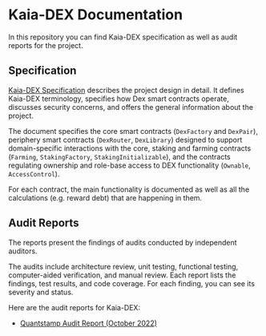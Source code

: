 # Kaia-DEX Documentation

In this repository you can find Kaia-DEX specification as well as audit reports for the project.

## Specification

[Kaia-DEX Specification](./dex-specification.md) describes the project design in detail. It defines Kaia-DEX terminology, specifies how Dex smart contracts operate, discusses security concerns, and offers the general information about the project.

The document specifies the core smart contracts (`DexFactory` and `DexPair`), periphery smart contracts (`DexRouter`, `DexLibrary`) designed to support domain-specific interactions with the core, staking and farming contracts (`Farming`, `StakingFactory`, `StakingInitializable`), and the contracts regulating ownership and role-base access to DEX functionality (`Ownable`, `AccessControl`).

For each contract, the main functionality is documented as well as all the calculations (e.g. reward debt) that are happening in them. 

## Audit Reports

The reports present the findings of audits conducted by independent auditors.

The audits include architecture review, unit testing, functional testing, computer-aided verification, and manual review. Each report lists the findings, test results, and code coverage. For each finding, you can see its severity and status.

Here are the audit reports for Kaia-DEX:

- [Quantstamp Audit Report (October 2022)](../audits/quantstamp/report.pdf)
